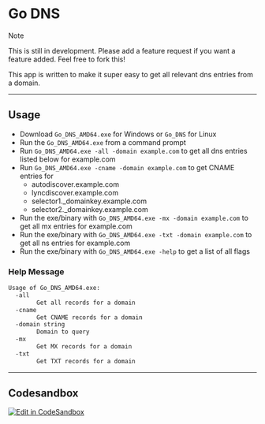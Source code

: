 # Go DNS

> [!NOTE]
> This is still in development. Please add a feature request if you want a feature added.
> Feel free to fork this!

This app is written to make it super easy to get all relevant dns entries from a domain.

---

## Usage

- Download `Go_DNS_AMD64.exe` for Windows or `Go_DNS` for Linux
- Run the `Go_DNS_AMD64.exe` from a command prompt
- Run `Go_DNS_AMD64.exe -all -domain example.com` to get all dns entries listed below for example.com
- Run `Go_DNS_AMD64.exe -cname -domain example.com` to get CNAME entries for 
  - autodiscover.example.com
  - lyncdiscover.example.com
  - selector1._domainkey.example.com
  - selector2._domainkey.example.com
- Run the exe/binary with `Go_DNS_AMD64.exe -mx -domain example.com` to get all mx entries for example.com
- Run the exe/binary with `Go_DNS_AMD64.exe -txt -domain example.com` to get all ns entries for example.com
- Run the exe/binary with `Go_DNS_AMD64.exe -help` to get a list of all flags

### Help Message
```bash
Usage of Go_DNS_AMD64.exe:
  -all
        Get all records for a domain
  -cname
        Get CNAME records for a domain
  -domain string
        Domain to query
  -mx
        Get MX records for a domain
  -txt
        Get TXT records for a domain
```

---

## Codesandbox

[![Edit in CodeSandbox](https://assets.codesandbox.io/github/button-edit-lime.svg)](https://codesandbox.io/p/github/HRA42/go-dns)

